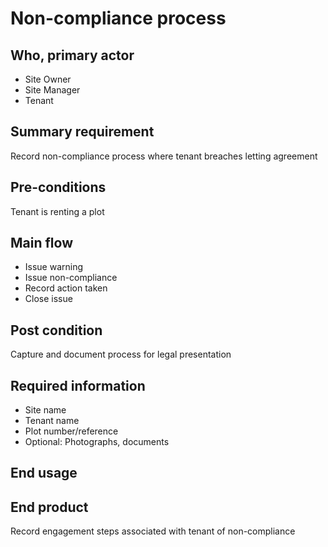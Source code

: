 # Non-compliance process

## Who, primary actor
- Site Owner
- Site Manager
- Tenant

## Summary requirement
Record non-compliance process where tenant breaches letting agreement

## Pre-conditions
Tenant is renting a plot

## Main flow
- Issue warning
- Issue non-compliance
- Record action taken
- Close issue

## Post condition
Capture and document process for legal presentation

## Required information
- Site name
- Tenant name
- Plot number/reference
- Optional: Photographs, documents

## End usage

## End product
Record engagement steps associated with tenant of non-compliance